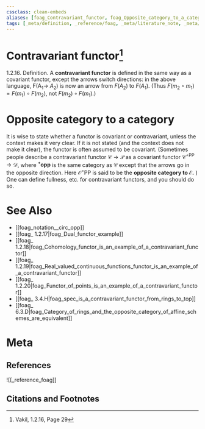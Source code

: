 ```yaml
---
cssclass: clean-embeds
aliases: [foag_Contravariant_functor, foag_Opposite_category_to_a_category]
tags: [_meta/definition, _reference/foag, _meta/literature_note, _meta/notation]
---
```

# Contravariant functor[^1]
1.2.16. Definition. A **contravariant functor** is defined in the same way as a covariant functor, except the arrows switch directions: in the above language, $\mathrm{F}\left(\mathrm{A}_{1} \rightarrow\right.$ $\left.A_{2}\right)$ is now an arrow from $F\left(A_{2}\right)$ to $F\left(A_{1}\right) .$ (Thus $F\left(m_{2} \circ m_{1}\right)=F\left(m_{1}\right) \circ F\left(m_{2}\right)$, not $\left.F\left(m_{2}\right) \circ F\left(m_{1}\right) .\right)$

# Opposite category to a category
It is wise to state whether a functor is covariant or contravariant, unless the context makes it very clear. If it is not stated (and the context does not make it clear), the functor is often assumed to be covariant.
(Sometimes people describe a contravariant functor $\mathscr{C} \rightarrow \mathscr{P}$ as a covariant functor $\mathscr{C}^{\circ \mathrm{PP}} \rightarrow \mathscr{D}$, where **$\mathscr{}^{\circ} \mathrm{opp}$** is the same category as $\mathscr{C}$ except that the arrows go in the opposite direction. Here $\mathscr{O}^{\circ} \mathrm{PP}$ is said to be the **opposite category to $\mathscr{E} .$** ) One can define fullness, etc. for contravariant functors, and you should do so.


# See Also
- [[foag_notation__circ_opp]]
- [[foag_ 1.2.17|foag_Dual_functor_example]]
- [[foag_ 1.2.18|foag_Cohomology_functor_is_an_example_of_a_contravariant_functor]]
- [[foag_ 1.2.19|foag_Real_valued_continuous_functions_functor_is_an_example_of_a_contravariant_functor]]
- [[foag_ 1.2.20|foag_Functor_of_points_is_an_example_of_a_contravariant_functor]]
- [[foag_ 3.4.H|foag_spec_is_a_contravariant_functor_from_rings_to_top]]
- [[foag_ 6.3.D|foag_Category_of_rings_and_the_opposite_category_of_affine_schemes_are_equivalent]]
# Meta
## References
![[_reference_foag]]


## Citations and Footnotes
[^1]: Vakil,  1.2.16, Page 29